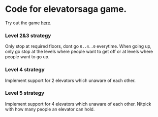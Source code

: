 # Code for elevatorsaga game.
Try out the game [here](https://play.elevatorsaga.com/).

### Level 2&3 strategy

Only stop at required floors, dont go `0..4..0` everytime. When going up, only go stop at the levels where people want to get off or at levels where people want to go up.

### Level 4 strategy

Implement support for 2 elevators which unaware of each other.

### Level 5 strategy

Implement support for 4 elevators which unaware of each other.
Nitpick with how many people an elevator can hold.